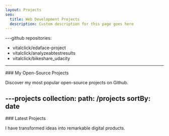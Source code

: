 ```yaml
---
layout: Projects
seo:
  title: Web Development Projects
  description: Custom description for this page goes here
---
```


---github
repositories:
  - vitalclick/edaface-project
  - vitalclick/analyzeabtestresults
  - vitalclick/bikeshare_udacity
---

<PageTitle>
  ### My Open-Source Projects
</PageTitle>

Discover my most popular open-source projects on Github.



---projects
collection:
  path: /projects
  sortBy: date
---

<PageTitle>
  ### Latest Projects
</PageTitle>

I have transformed ideas into remarkable digital products.
